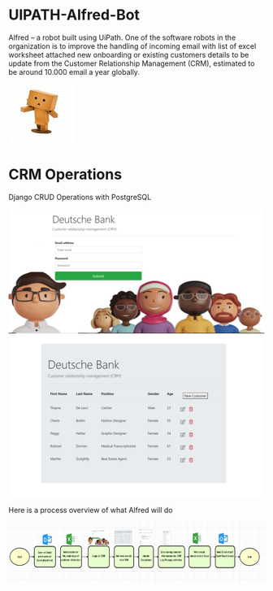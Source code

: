 # UIPATH-Alfred-Bot
Alfred – a robot built using UiPath. One of the software robots in the organization is to improve the handling of incoming email with list of excel worksheet attached new onboarding or existing customers details to be update from the Customer Relationship Management (CRM), estimated to be around 10.000 email a year globally.

![alt text](https://github.com/bacdillon/UIPATH-Alfred-Bot/blob/main/alfred-bot.jpg)

# CRM Operations
Django CRUD Operations with PostgreSQL

![alt text](https://github.com/bacdillon/UIPATH-Alfred-Bot/blob/main/main.jpg)
![alt text](https://github.com/bacdillon/UIPATH-Alfred-Bot/blob/main/01.jpg)

Here is a process overview of what Alfred will do

![alt text](https://github.com/bacdillon/UIPATH-Alfred-Bot/blob/main/Overview.jpg)
